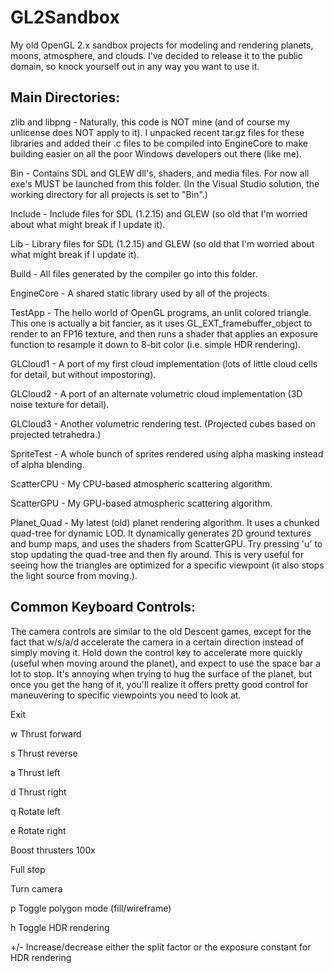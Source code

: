 # GL2Sandbox
My old OpenGL 2.x sandbox projects for modeling and rendering planets, moons, atmosphere, and clouds. I've decided to release it to the public domain, so knock yourself out in any way you want to use it.


## Main Directories:
zlib and libpng - Naturally, this code is NOT mine (and of course my unlicense does NOT apply to it). I unpacked recent tar.gz files for these libraries and added their .c files to be compiled into EngineCore to make building easier on all the poor Windows developers out there (like me).

Bin - Contains SDL and GLEW dll's, shaders, and media files. For now all exe's MUST be launched from this folder. (In the Visual Studio solution, the working directory for all projects is set to "Bin".)

Include - Include files for SDL (1.2.15) and GLEW (so old that I'm worried about what might break if I update it).

Lib - Library files for SDL (1.2.15) and GLEW (so old that I'm worried about what might break if I update it).

Build - All files generated by the compiler go into this folder.

EngineCore - A shared static library used by all of the projects.

TestApp - The hello world of OpenGL programs, an unlit colored triangle. This one is actually a bit fancier, as it uses GL_EXT_framebuffer_object to render to an FP16 texture, and then runs a shader that applies an exposure function to resample it down to 8-bit color (i.e. simple HDR rendering).

GLCloud1 - A port of my first cloud implementation (lots of little cloud cells for detail, but without impostoring).

GLCloud2 - A port of an alternate volumetric cloud implementation (3D noise texture for detail).

GLCloud3 - Another volumetric rendering test. (Projected cubes based on projected tetrahedra.)

SpriteTest - A whole bunch of sprites rendered using alpha masking instead of alpha blending.

ScatterCPU - My CPU-based atmospheric scattering algorithm.

ScatterGPU - My GPU-based atmospheric scattering algorithm.

Planet_Quad - My latest (old) planet rendering algorithm. It uses a chunked quad-tree for dynamic LOD. It dynamically generates 2D ground textures and bump maps, and uses the shaders from ScatterGPU. Try pressing 'u' to stop updating the quad-tree and then fly around. This is very useful for seeing how the triangles are optimized for a specific viewpoint (it also stops the light source from moving.).


## Common Keyboard Controls:
The camera controls are similar to the old Descent games, except for the fact that w/s/a/d accelerate the camera in a certain direction instead of simply moving it. Hold down the control key to accelerate more quickly (useful when moving around the planet), and expect to use the space bar a lot to stop. It's annoying when trying to hug the surface of the planet, but once you get the hang of it, you'll realize it offers pretty good control for maneuvering to specific viewpoints you need to look at.

<Escape>        Exit

w               Thrust forward

s               Thrust reverse

a               Thrust left

d               Thrust right

q               Rotate left

e               Rotate right

<Ctrl>          Boost thrusters 100x

<space>         Full stop

<arrow keys>    Turn camera

p               Toggle polygon mode (fill/wireframe)

h               Toggle HDR rendering

+/-             Increase/decrease either the split factor or the exposure constant for HDR rendering

